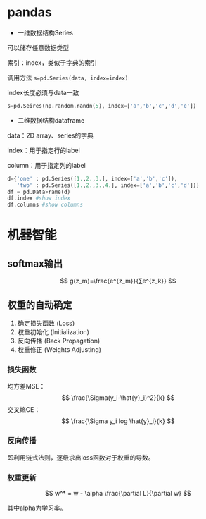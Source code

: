 # pandas

+ 一维数据结构Series

可以储存任意数据类型

索引：index，类似于字典的索引

调用方法 `s=pd.Series(data, index=index)`

index长度必须与data一致

```python
s=pd.Seires(np.random.randn(5), index=['a','b','c','d','e'])
```
+ 二维数据结构dataframe

data：2D array、series的字典

index：用于指定行的label

column：用于指定列的label

```python
d={'one' : pd.Series([1.,2.,3.], index=['a','b','c']),
   'two' : pd.Series([1.,2.,3.,4.], index=['a','b','c','d'])}
df = pd.DataFrame(d)
df.index #show index
df.columns #show columns
```

# 机器智能

## softmax输出

$$
g(z_m)=\frac{e^{z_m}}{∑e^{z_k}}
$$

## 权重的自动确定

1. 确定损失函数 (Loss)
2. 权重初始化 (Initialization)
3. 反向传播 (Back Propagation)
4. 权重修正 (Weights Adjusting)

### 损失函数

均方差MSE：
$$
\frac{\Sigma(y_i-\hat{y}_i)^2}{k}
$$
交叉熵CE：
$$
\frac{\Sigma y_i log \hat{y}_i}{k}
$$

### 反向传播

即利用链式法则，逐级求出loss函数对于权重的导数。

### 权重更新

$$
w^* = w - \alpha \frac{\partial L}{\partial w}
$$

其中alpha为学习率。

